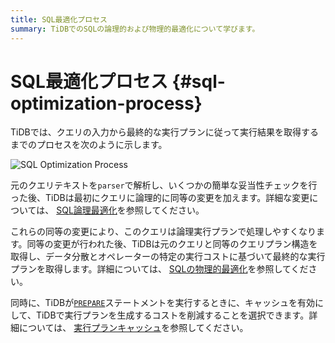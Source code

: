 ```yaml
---
title: SQL最適化プロセス
summary: TiDBでのSQLの論理的および物理的最適化について学びます。
---
```


# SQL最適化プロセス {#sql-optimization-process}

TiDBでは、クエリの入力から最終的な実行プランに従って実行結果を取得するまでのプロセスを次のように示します。

![SQL Optimization Process](/media/sql-optimization.png)

元のクエリテキストを`parser`で解析し、いくつかの簡単な妥当性チェックを行った後、TiDBは最初にクエリに論理的に同等の変更を加えます。詳細な変更については、 [SQL論理最適化](/sql-logical-optimization.md)を参照してください。

これらの同等の変更により、このクエリは論理実行プランで処理しやすくなります。同等の変更が行われた後、TiDBは元のクエリと同等のクエリプラン構造を取得し、データ分散とオペレーターの特定の実行コストに基づいて最終的な実行プランを取得します。詳細については、 [SQLの物理的最適化](/sql-physical-optimization.md)を参照してください。

同時に、TiDBが[`PREPARE`](/sql-statements/sql-statement-prepare.md)ステートメントを実行するときに、キャッシュを有効にして、TiDBで実行プランを生成するコストを削減することを選択できます。詳細については、 [実行プランキャッシュ](/sql-prepared-plan-cache.md)を参照してください。
